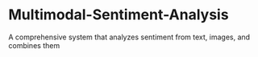 # Multimodal-Sentiment-Analysis
A comprehensive system that analyzes sentiment from text, images, and combines them
